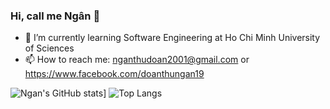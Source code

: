 ### Hi, call me Ngân 👋


- 🔭 I’m currently  learning Software Engineering at Ho Chi Minh University of Sciences
- 📫 How to reach me: nganthudoan2001@gmail.com or https://www.facebook.com/doanthungan19

![Ngan's GitHub stats](https://github-readme-stats.vercel.app/api?username=thungan1909&theme=radical)]
![Top Langs](https://github-readme-stats.vercel.app/api/top-langs/?username=thungan1909&theme=radical)
